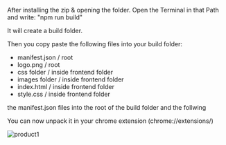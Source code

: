 After installing the zip & opening the folder. Open the Terminal in that Path and write: "npm run build"

It will create a build folder. 

Then you copy paste the following files into your build folder:
- manifest.json / root
- logo.png / root
- css folder / inside frontend folder
- images folder / inside frontend folder
- index.html / inside frontend folder
- style.css / inside frontend folder


the manifest.json files into the root of the build folder and the follwing

You can now unpack it in your chrome extension (chrome://extensions/)

![product1](https://user-images.githubusercontent.com/73127647/207451659-16c2e516-cd4b-4cc7-b1be-b243602cd3d7.png)
